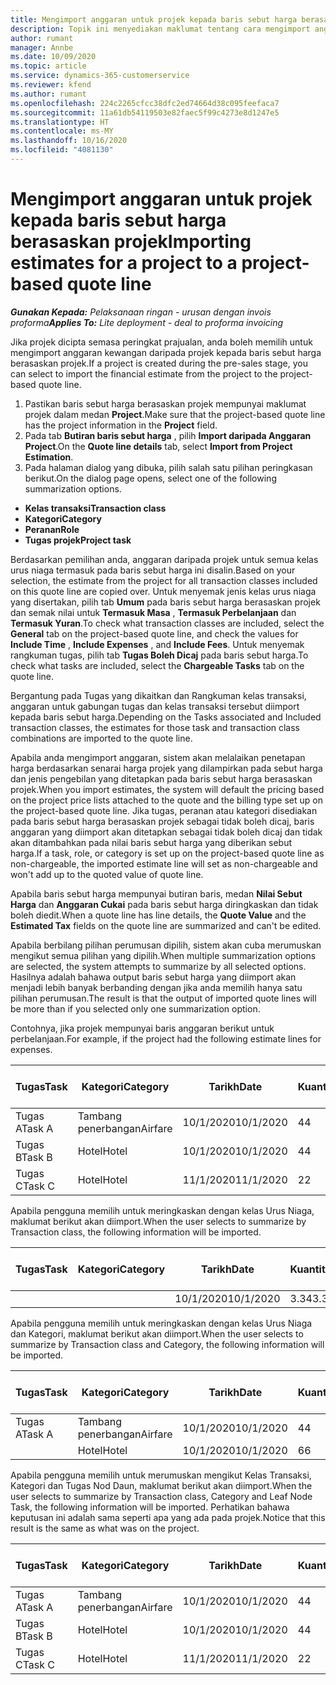```yaml
---
title: Mengimport anggaran untuk projek kepada baris sebut harga berasaskan projek
description: Topik ini menyediakan maklumat tentang cara mengimport anggaran daripada projek kepada baris sebut harga.
author: rumant
manager: Annbe
ms.date: 10/09/2020
ms.topic: article
ms.service: dynamics-365-customerservice
ms.reviewer: kfend
ms.author: rumant
ms.openlocfilehash: 224c2265cfcc38dfc2ed74664d38c095feefaca7
ms.sourcegitcommit: 11a61db54119503e82faec5f99c4273e8d1247e5
ms.translationtype: HT
ms.contentlocale: ms-MY
ms.lasthandoff: 10/16/2020
ms.locfileid: "4081130"
---
```

# <a name="importing-estimates-for-a-project-to-a-project-based-quote-line"></a><span data-ttu-id="507b9-103">Mengimport anggaran untuk projek kepada baris sebut harga berasaskan projek</span><span class="sxs-lookup"><span data-stu-id="507b9-103">Importing estimates for a project to a project-based quote line</span></span>

<span data-ttu-id="507b9-104">_**Gunakan Kepada:** Pelaksanaan ringan - urusan dengan invois proforma_</span><span class="sxs-lookup"><span data-stu-id="507b9-104">_**Applies To:** Lite deployment - deal to proforma invoicing_</span></span>

<span data-ttu-id="507b9-105">Jika projek dicipta semasa peringkat prajualan, anda boleh memilih untuk mengimport anggaran kewangan daripada projek kepada baris sebut harga berasaskan projek.</span><span class="sxs-lookup"><span data-stu-id="507b9-105">If a project is created during the pre-sales stage, you can select to import the financial estimate from the project to the project-based quote line.</span></span>

1. <span data-ttu-id="507b9-106">Pastikan baris sebut harga berasaskan projek mempunyai maklumat projek dalam medan **Project**.</span><span class="sxs-lookup"><span data-stu-id="507b9-106">Make sure that the project-based quote line has the project information in the **Project** field.</span></span>
2. <span data-ttu-id="507b9-107">Pada tab **Butiran baris sebut harga** , pilih **Import daripada Anggaran Project**.</span><span class="sxs-lookup"><span data-stu-id="507b9-107">On the **Quote line details** tab, select **Import from Project Estimation**.</span></span>
3. <span data-ttu-id="507b9-108">Pada halaman dialog yang dibuka, pilih salah satu pilihan peringkasan berikut.</span><span class="sxs-lookup"><span data-stu-id="507b9-108">On the dialog page opens, select one of the following summarization options.</span></span>

  - <span data-ttu-id="507b9-109">**Kelas transaksi**</span><span class="sxs-lookup"><span data-stu-id="507b9-109">**Transaction class**</span></span>
  - <span data-ttu-id="507b9-110">**Kategori**</span><span class="sxs-lookup"><span data-stu-id="507b9-110">**Category**</span></span>
  - <span data-ttu-id="507b9-111">**Peranan**</span><span class="sxs-lookup"><span data-stu-id="507b9-111">**Role**</span></span> 
  - <span data-ttu-id="507b9-112">**Tugas projek**</span><span class="sxs-lookup"><span data-stu-id="507b9-112">**Project task**</span></span>

<span data-ttu-id="507b9-113">Berdasarkan pemilihan anda, anggaran daripada projek untuk semua kelas urus niaga termasuk pada baris sebut harga ini disalin.</span><span class="sxs-lookup"><span data-stu-id="507b9-113">Based on your selection, the estimate from the project for all transaction classes included on this quote line are copied over.</span></span> <span data-ttu-id="507b9-114">Untuk menyemak jenis kelas urus niaga yang disertakan, pilih tab **Umum** pada baris sebut harga berasaskan projek dan semak nilai untuk **Termasuk Masa** , **Termasuk Perbelanjaan** dan **Termasuk Yuran**.</span><span class="sxs-lookup"><span data-stu-id="507b9-114">To check what transaction classes are included, select the **General** tab on the project-based quote line, and check the values for **Include Time** , **Include Expenses** , and **Include Fees**.</span></span>  <span data-ttu-id="507b9-115">Untuk menyemak rangkuman tugas, pilih tab **Tugas Boleh Dicaj** pada baris sebut harga.</span><span class="sxs-lookup"><span data-stu-id="507b9-115">To check what tasks are included, select the **Chargeable Tasks** tab on the quote line.</span></span>

<span data-ttu-id="507b9-116">Bergantung pada Tugas yang dikaitkan dan Rangkuman kelas transaksi, anggaran untuk gabungan tugas dan kelas transaksi tersebut diimport kepada baris sebut harga.</span><span class="sxs-lookup"><span data-stu-id="507b9-116">Depending on the Tasks associated and Included transaction classes, the estimates for those task and transaction class combinations are imported to the quote line.</span></span>

<span data-ttu-id="507b9-117">Apabila anda mengimport anggaran, sistem akan melalaikan penetapan harga berdasarkan senarai harga projek yang dilampirkan pada sebut harga dan jenis pengebilan yang ditetapkan pada baris sebut harga berasaskan projek.</span><span class="sxs-lookup"><span data-stu-id="507b9-117">When you import estimates, the system will default the pricing based on the project price lists attached to the quote and the billing type set up on the project-based quote line.</span></span> <span data-ttu-id="507b9-118">Jika tugas, peranan atau kategori disediakan pada baris sebut harga berasaskan projek sebagai tidak boleh dicaj, baris anggaran yang diimport akan ditetapkan sebagai tidak boleh dicaj dan tidak akan ditambahkan pada nilai baris sebut harga yang diberikan sebut harga.</span><span class="sxs-lookup"><span data-stu-id="507b9-118">If a task, role, or category is set up on the project-based quote line as non-chargeable, the imported estimate line will set as non-chargeable and won't add up to the quoted value of quote line.</span></span>

<span data-ttu-id="507b9-119">Apabila baris sebut harga mempunyai butiran baris, medan **Nilai Sebut Harga** dan **Anggaran Cukai** pada baris sebut harga diringkaskan dan tidak boleh diedit.</span><span class="sxs-lookup"><span data-stu-id="507b9-119">When a quote line has line details, the **Quote Value** and the **Estimated Tax** fields on the quote line are summarized and can't be edited.</span></span>

<span data-ttu-id="507b9-120">Apabila berbilang pilihan perumusan dipilih, sistem akan cuba merumuskan mengikut semua pilihan yang dipilih.</span><span class="sxs-lookup"><span data-stu-id="507b9-120">When multiple summarization options are selected, the system attempts to summarize by all selected options.</span></span> <span data-ttu-id="507b9-121">Hasilnya adalah bahawa output baris sebut harga yang diimport akan menjadi lebih banyak berbanding dengan jika anda memilih hanya satu pilihan perumusan.</span><span class="sxs-lookup"><span data-stu-id="507b9-121">The result is that the output of imported quote lines will be more than if you selected only one summarization option.</span></span>

<span data-ttu-id="507b9-122">Contohnya, jika projek mempunyai baris anggaran berikut untuk perbelanjaan.</span><span class="sxs-lookup"><span data-stu-id="507b9-122">For example, if the project had the following estimate lines for expenses.</span></span>

| <span data-ttu-id="507b9-123">Tugas</span><span class="sxs-lookup"><span data-stu-id="507b9-123">Task</span></span> | <span data-ttu-id="507b9-124">Kategori</span><span class="sxs-lookup"><span data-stu-id="507b9-124">Category</span></span> | <span data-ttu-id="507b9-125">Tarikh</span><span class="sxs-lookup"><span data-stu-id="507b9-125">Date</span></span> | <span data-ttu-id="507b9-126">Kuantiti</span><span class="sxs-lookup"><span data-stu-id="507b9-126">Quantity</span></span> | <span data-ttu-id="507b9-127">Harga unit</span><span class="sxs-lookup"><span data-stu-id="507b9-127">Unit price</span></span> | <span data-ttu-id="507b9-128">Amaun</span><span class="sxs-lookup"><span data-stu-id="507b9-128">Amount</span></span> |
| --- | --- | --- | --- | --- | --- |
| <span data-ttu-id="507b9-129">Tugas A</span><span class="sxs-lookup"><span data-stu-id="507b9-129">Task A</span></span> | <span data-ttu-id="507b9-130">Tambang penerbangan</span><span class="sxs-lookup"><span data-stu-id="507b9-130">Airfare</span></span> | <span data-ttu-id="507b9-131">10/1/2020</span><span class="sxs-lookup"><span data-stu-id="507b9-131">10/1/2020</span></span> | <span data-ttu-id="507b9-132">4</span><span class="sxs-lookup"><span data-stu-id="507b9-132">4</span></span> | <span data-ttu-id="507b9-133">400</span><span class="sxs-lookup"><span data-stu-id="507b9-133">400</span></span> | <span data-ttu-id="507b9-134">1600</span><span class="sxs-lookup"><span data-stu-id="507b9-134">1600</span></span> |
| <span data-ttu-id="507b9-135">Tugas B</span><span class="sxs-lookup"><span data-stu-id="507b9-135">Task B</span></span> | <span data-ttu-id="507b9-136">Hotel</span><span class="sxs-lookup"><span data-stu-id="507b9-136">Hotel</span></span> | <span data-ttu-id="507b9-137">10/1/2020</span><span class="sxs-lookup"><span data-stu-id="507b9-137">10/1/2020</span></span> | <span data-ttu-id="507b9-138">4</span><span class="sxs-lookup"><span data-stu-id="507b9-138">4</span></span> | <span data-ttu-id="507b9-139">200</span><span class="sxs-lookup"><span data-stu-id="507b9-139">200</span></span> | <span data-ttu-id="507b9-140">800</span><span class="sxs-lookup"><span data-stu-id="507b9-140">800</span></span> |
| <span data-ttu-id="507b9-141">Tugas C</span><span class="sxs-lookup"><span data-stu-id="507b9-141">Task C</span></span> | <span data-ttu-id="507b9-142">Hotel</span><span class="sxs-lookup"><span data-stu-id="507b9-142">Hotel</span></span> | <span data-ttu-id="507b9-143">11/1/2020</span><span class="sxs-lookup"><span data-stu-id="507b9-143">11/1/2020</span></span> | <span data-ttu-id="507b9-144">2</span><span class="sxs-lookup"><span data-stu-id="507b9-144">2</span></span> | <span data-ttu-id="507b9-145">200</span><span class="sxs-lookup"><span data-stu-id="507b9-145">200</span></span> | <span data-ttu-id="507b9-146">400</span><span class="sxs-lookup"><span data-stu-id="507b9-146">400</span></span> |

<span data-ttu-id="507b9-147">Apabila pengguna memilih untuk meringkaskan dengan kelas Urus Niaga, maklumat berikut akan diimport.</span><span class="sxs-lookup"><span data-stu-id="507b9-147">When the user selects to summarize by Transaction class, the following information will be imported.</span></span>

| <span data-ttu-id="507b9-148">Tugas</span><span class="sxs-lookup"><span data-stu-id="507b9-148">Task</span></span> | <span data-ttu-id="507b9-149">Kategori</span><span class="sxs-lookup"><span data-stu-id="507b9-149">Category</span></span> | <span data-ttu-id="507b9-150">Tarikh</span><span class="sxs-lookup"><span data-stu-id="507b9-150">Date</span></span> | <span data-ttu-id="507b9-151">Kuantiti</span><span class="sxs-lookup"><span data-stu-id="507b9-151">Quantity</span></span> | <span data-ttu-id="507b9-152">Harga unit</span><span class="sxs-lookup"><span data-stu-id="507b9-152">Unit price</span></span> | <span data-ttu-id="507b9-153">Amaun</span><span class="sxs-lookup"><span data-stu-id="507b9-153">Amount</span></span> |
| --- | --- | --- | --- | --- | --- |
|||<span data-ttu-id="507b9-154">10/1/2020</span><span class="sxs-lookup"><span data-stu-id="507b9-154">10/1/2020</span></span> | <span data-ttu-id="507b9-155">3.34</span><span class="sxs-lookup"><span data-stu-id="507b9-155">3.34</span></span> | <span data-ttu-id="507b9-156">840</span><span class="sxs-lookup"><span data-stu-id="507b9-156">840</span></span> | <span data-ttu-id="507b9-157">2800</span><span class="sxs-lookup"><span data-stu-id="507b9-157">2800</span></span> |

<span data-ttu-id="507b9-158">Apabila pengguna memilih untuk meringkaskan dengan kelas Urus Niaga dan Kategori, maklumat berikut akan diimport.</span><span class="sxs-lookup"><span data-stu-id="507b9-158">When the user selects to summarize by Transaction class and Category, the following information will be imported.</span></span>

| <span data-ttu-id="507b9-159">Tugas</span><span class="sxs-lookup"><span data-stu-id="507b9-159">Task</span></span> | <span data-ttu-id="507b9-160">Kategori</span><span class="sxs-lookup"><span data-stu-id="507b9-160">Category</span></span> | <span data-ttu-id="507b9-161">Tarikh</span><span class="sxs-lookup"><span data-stu-id="507b9-161">Date</span></span> | <span data-ttu-id="507b9-162">Kuantiti</span><span class="sxs-lookup"><span data-stu-id="507b9-162">Quantity</span></span> | <span data-ttu-id="507b9-163">Harga unit</span><span class="sxs-lookup"><span data-stu-id="507b9-163">Unit price</span></span> | <span data-ttu-id="507b9-164">Amaun</span><span class="sxs-lookup"><span data-stu-id="507b9-164">Amount</span></span> |
| --- | --- | --- | --- | --- | --- |
| <span data-ttu-id="507b9-165">Tugas A</span><span class="sxs-lookup"><span data-stu-id="507b9-165">Task A</span></span> | <span data-ttu-id="507b9-166">Tambang penerbangan</span><span class="sxs-lookup"><span data-stu-id="507b9-166">Airfare</span></span> | <span data-ttu-id="507b9-167">10/1/2020</span><span class="sxs-lookup"><span data-stu-id="507b9-167">10/1/2020</span></span> | <span data-ttu-id="507b9-168">4</span><span class="sxs-lookup"><span data-stu-id="507b9-168">4</span></span> | <span data-ttu-id="507b9-169">400</span><span class="sxs-lookup"><span data-stu-id="507b9-169">400</span></span> | <span data-ttu-id="507b9-170">1600</span><span class="sxs-lookup"><span data-stu-id="507b9-170">1600</span></span> |
| | <span data-ttu-id="507b9-171">Hotel</span><span class="sxs-lookup"><span data-stu-id="507b9-171">Hotel</span></span> | <span data-ttu-id="507b9-172">10/1/2020</span><span class="sxs-lookup"><span data-stu-id="507b9-172">10/1/2020</span></span> | <span data-ttu-id="507b9-173">6</span><span class="sxs-lookup"><span data-stu-id="507b9-173">6</span></span> | <span data-ttu-id="507b9-174">200</span><span class="sxs-lookup"><span data-stu-id="507b9-174">200</span></span> | <span data-ttu-id="507b9-175">1200</span><span class="sxs-lookup"><span data-stu-id="507b9-175">1200</span></span> |

<span data-ttu-id="507b9-176">Apabila pengguna memilih untuk merumuskan mengikut Kelas Transaksi, Kategori dan Tugas Nod Daun, maklumat berikut akan diimport.</span><span class="sxs-lookup"><span data-stu-id="507b9-176">When the user selects to summarize by Transaction class, Category and Leaf Node Task, the following information will be imported.</span></span> <span data-ttu-id="507b9-177">Perhatikan bahawa keputusan ini adalah sama seperti apa yang ada pada projek.</span><span class="sxs-lookup"><span data-stu-id="507b9-177">Notice that this result is the same as what was on the project.</span></span>

| <span data-ttu-id="507b9-178">Tugas</span><span class="sxs-lookup"><span data-stu-id="507b9-178">Task</span></span> | <span data-ttu-id="507b9-179">Kategori</span><span class="sxs-lookup"><span data-stu-id="507b9-179">Category</span></span> | <span data-ttu-id="507b9-180">Tarikh</span><span class="sxs-lookup"><span data-stu-id="507b9-180">Date</span></span> | <span data-ttu-id="507b9-181">Kuantiti</span><span class="sxs-lookup"><span data-stu-id="507b9-181">Quantity</span></span> | <span data-ttu-id="507b9-182">Harga unit</span><span class="sxs-lookup"><span data-stu-id="507b9-182">Unit price</span></span> | <span data-ttu-id="507b9-183">Amaun</span><span class="sxs-lookup"><span data-stu-id="507b9-183">Amount</span></span> |
| --- | --- | --- | --- | --- | --- |
| <span data-ttu-id="507b9-184">Tugas A</span><span class="sxs-lookup"><span data-stu-id="507b9-184">Task A</span></span> | <span data-ttu-id="507b9-185">Tambang penerbangan</span><span class="sxs-lookup"><span data-stu-id="507b9-185">Airfare</span></span> | <span data-ttu-id="507b9-186">10/1/2020</span><span class="sxs-lookup"><span data-stu-id="507b9-186">10/1/2020</span></span> | <span data-ttu-id="507b9-187">4</span><span class="sxs-lookup"><span data-stu-id="507b9-187">4</span></span> | <span data-ttu-id="507b9-188">400</span><span class="sxs-lookup"><span data-stu-id="507b9-188">400</span></span> | <span data-ttu-id="507b9-189">1600</span><span class="sxs-lookup"><span data-stu-id="507b9-189">1600</span></span> |
| <span data-ttu-id="507b9-190">Tugas B</span><span class="sxs-lookup"><span data-stu-id="507b9-190">Task B</span></span> | <span data-ttu-id="507b9-191">Hotel</span><span class="sxs-lookup"><span data-stu-id="507b9-191">Hotel</span></span> | <span data-ttu-id="507b9-192">10/1/2020</span><span class="sxs-lookup"><span data-stu-id="507b9-192">10/1/2020</span></span> | <span data-ttu-id="507b9-193">4</span><span class="sxs-lookup"><span data-stu-id="507b9-193">4</span></span> | <span data-ttu-id="507b9-194">200</span><span class="sxs-lookup"><span data-stu-id="507b9-194">200</span></span> | <span data-ttu-id="507b9-195">800</span><span class="sxs-lookup"><span data-stu-id="507b9-195">800</span></span> |
| <span data-ttu-id="507b9-196">Tugas C</span><span class="sxs-lookup"><span data-stu-id="507b9-196">Task C</span></span> | <span data-ttu-id="507b9-197">Hotel</span><span class="sxs-lookup"><span data-stu-id="507b9-197">Hotel</span></span> | <span data-ttu-id="507b9-198">11/1/2020</span><span class="sxs-lookup"><span data-stu-id="507b9-198">11/1/2020</span></span> | <span data-ttu-id="507b9-199">2</span><span class="sxs-lookup"><span data-stu-id="507b9-199">2</span></span> | <span data-ttu-id="507b9-200">200</span><span class="sxs-lookup"><span data-stu-id="507b9-200">200</span></span> | <span data-ttu-id="507b9-201">400</span><span class="sxs-lookup"><span data-stu-id="507b9-201">400</span></span> |
